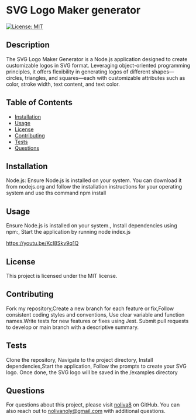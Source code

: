 # SVG Logo Maker generator

[![License: MIT](https://img.shields.io/badge/License-MIT-yellow.svg)](https://opensource.org/licenses/MIT)

## Description
The SVG Logo Maker Generator is a Node.js application designed to create customizable logos in SVG format. Leveraging object-oriented programming principles, it offers flexibility in generating logos of different shapes—circles, triangles, and squares—each with customizable attributes such as color, stroke width, text content, and text color.

## Table of Contents
- [Installation](#installation)
- [Usage](#usage)
- [License](#license)
- [Contributing](#contributing)
- [Tests](#tests)
- [Questions](#questions)

## Installation
Node.js: Ensure Node.js is installed on your system. You can download it from nodejs.org and follow the installation instructions for your operating system and  use ths command  npm install

## Usage
Ensure Node.js is installed on your system.,  Install dependencies using npm:,  Start the application by running node index.js

https://youtu.be/KcI8Skv9q1Q

## License

This project is licensed under the MIT license.

## Contributing
Fork my repository,Create a new branch for each feature or fix,Follow consistent coding styles and conventions, Use clear variable and function names.Write tests for new features or fixes using Jest. Submit pull requests to develop or main branch with a descriptive summary.

## Tests
Clone the repository, Navigate to the project directory, Install dependencies,Start the application, Follow the prompts to create your SVG logo. Once done, the SVG logo will be saved in the /examples directory

## Questions
For questions about this project, please visit [noliva8](https://github.com/noliva8) on GitHub.
You can also reach out to nolivanoly@gmail.com with additional questions.
